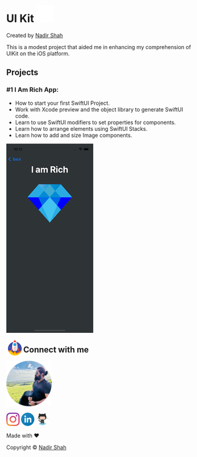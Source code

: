 # UI Kit [<code><img height="45px" width="45px" src="https://github.com/lonewolfnadhu/UIKit-iOS/blob/main/assets/ios.svg"/></code>](https://github.com/lonewolfnadhu/UIKit-iOS)
Created by [Nadir Shah](https://github.com/lonewolfnadhu)

This is a modest project that aided me in enhancing my comprehension of UIKit on the iOS platform.

## Projects

### #1 I Am Rich App:
- How to start your first SwiftUI Project.
- Work with Xcode preview and the object library to generate SwiftUI code.
- Learn to use SwiftUI modifiers to set properties for components.
- Learn how to arrange elements using SwiftUI Stacks.
- Learn how to add and size Image components.

[<img width="230" height="500" src="https://github.com/lonewolfnadhu/UIKit-iOS/blob/main/screenshots/i-am-rich.png">](https://github.com/lonewolfnadhu/UIKit-iOS)


<!-- Connect | START -->
[<img align="left" height="45px" width="45px" src="https://github.com/lonewolfnadhu/UIKit-iOS/blob/main/assets/rocket.gif"/>](https://github.com/lonewolfnadhu/UIKit-iOS)

## Connect with me


[<img height="120px" width="120px" src="https://github.com/lonewolfnadhu/UIKit-iOS/blob/main/assets/nadir.png"/>](https://github.com/lonewolfnadhu)


[<img height="35px" width="35px" src="https://github.com/lonewolfnadhu/UIKit-iOS/blob/main/assets/instagram.svg"/>](https://www.instagram.com/lonewolfnadhu/)
[<img height="35px" width="35px" src="https://github.com/lonewolfnadhu/UIKit-iOS/blob/main/assets/linkedln.svg"/>](https://www.linkedin.com/in/lonewolfnadhu/)
[<img height="35px" width="35px" src="https://github.com/lonewolfnadhu/UIKit-iOS/blob/main/assets/github.svg"/>](https://github.com/lonewolfnadhu)


Made with ❤️

Copyright © [Nadir Shah](https://linktr.ee/lonewolfnadhu)
<!-- Connect | END -->
